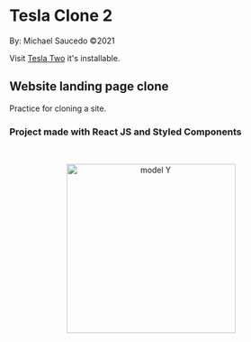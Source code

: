 # Tesla Clone 2

By: Michael Saucedo &copy;2021

Visit [Tesla Two](https://teslatwo.netlify.app/) it's installable.

## Website landing page clone

Practice for cloning a site.

### Project made with React JS and Styled Components

<br />
<p align="center">
    <img alt="model Y" src="./public/images/modelY.avif" style="width:300px;" />
</p>
